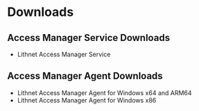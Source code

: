 # Downloads

## Access Manager Service Downloads

* Lithnet Access Manager Service

## Access Manager Agent Downloads

* Lithnet Access Manager Agent for Windows x64 and ARM64
* Lithnet Access Manager Agent for Windows x86
